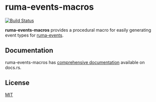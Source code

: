 # ruma-events-macros

[![Build Status](https://travis-ci.org/ruma/ruma-events-macros.svg?branch=master)](https://travis-ci.org/ruma/ruma-events-macros)

**ruma-events-macros** provides a procedural macro for easily generating event types for [ruma-events](https://github.com/ruma/ruma-events).

## Documentation

ruma-events-macros has [comprehensive documentation](https://docs.rs/ruma-events-macros) available on docs.rs.

## License

[MIT](http://opensource.org/licenses/MIT)
